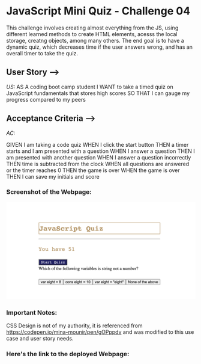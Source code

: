 # JavaScript Mini Quiz - Challenge 04

This challenge involves creating almost everything from the JS, using different learned methods to create HTML elements, acesss the local storage, creatng objects, among many others. The end goal is to have a dynamic quiz, which decreases time if the user answers wrong, and has an overall timer to take the quiz.

## User Story -->
_US:_
AS A coding boot camp student
I WANT to take a timed quiz on JavaScript fundamentals that stores high scores
SO THAT I can gauge my progress compared to my peers
## Acceptance Criteria -->
_AC:_

GIVEN I am taking a code quiz
WHEN I click the start button
THEN a timer starts
and I am presented with a question
WHEN I answer a question
THEN I am presented with another question
WHEN I answer a question incorrectly
THEN time is subtracted from the clock
WHEN all questions are answered or the timer reaches 0
THEN the game is over
WHEN the game is over
THEN I can save my initials and score
### Screenshot of the Webpage:
<img width="518" alt="READMESS3.png" src="READMESS3.png">

### Important Notes:
CSS Design is not of my authority, it is referenced from https://codepen.io/mina-mounir/pen/gOPppdv 
and was modified to this use case and user story needs.

### Here's the link to the deployed Webpage:
